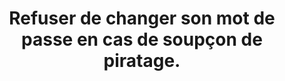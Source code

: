 ---
thematique: thematique-nGkbk6oSlC5_p3eqoXX2o
goodPractices:
- good-practice-HSjFwRdH8cMr3WIddkvrK
risks:
- Permettre au pirate de continuer à chercher des informations et de collecter des
  données à caractère sensible.
title: 'Refuser de changer son mot de passe en cas de soupçon de piratage. '
uuid: vulnerability-TNjMFtPX1EpI8CjSe0o0E
visibleInCms: true
---